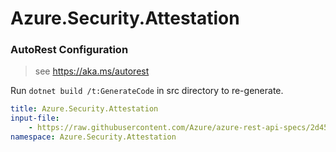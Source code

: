 # Azure.Security.Attestation

### AutoRest Configuration
> see https://aka.ms/autorest

Run `dotnet build /t:GenerateCode` in src directory to re-generate.

``` yaml
title: Azure.Security.Attestation
input-file:
    - https://raw.githubusercontent.com/Azure/azure-rest-api-specs/2d4559df7c40b1a58f414e6858a79c1cb22932d7/specification/attestation/data-plane/Microsoft.Attestation/stable/2020-10-01/attestation.json
namespace: Azure.Security.Attestation
